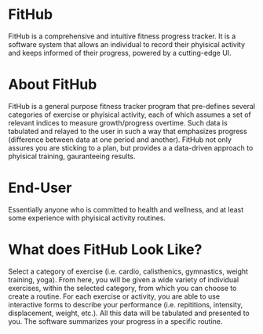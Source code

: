 # FitHub
FitHub is a comprehensive and intuitive fitness progress tracker.
It is a software system that allows an individual to record their phyisical activity and keeps informed of their progress, powered by a cutting-edge UI. 

# About FitHub
FitHub is a general purpose fitness tracker program that pre-defines several categories of exercise or phyisical activity, each of which assumes a set of relevant indices to measure growth/progress overtime. Such data is tabulated and relayed to the user in such a way that emphasizes progress (difference between data at one period and another).
FitHub not only assures you are sticking to a plan, but provides a a data-driven approach to phyisical training, gauranteeing results. 

# End-User
Essentially anyone who is committed to health and wellness, and at least some experience with phyisical activity routines.

# What does FitHub Look Like?
Select a category of exercise (i.e. cardio, calisthenics, gymnastics, weight training, yoga).
From here, you will be given a wide variety of individual exercises, within the selected category, from which you can choose to create a routine. For each exercise or activity, you are able to use interactive forms to describe your performance (i.e. repititions, intensity, displacement, weight, etc.). All this data will be tabulated and presented to you. The software summarizes your progress in a specific routine.


